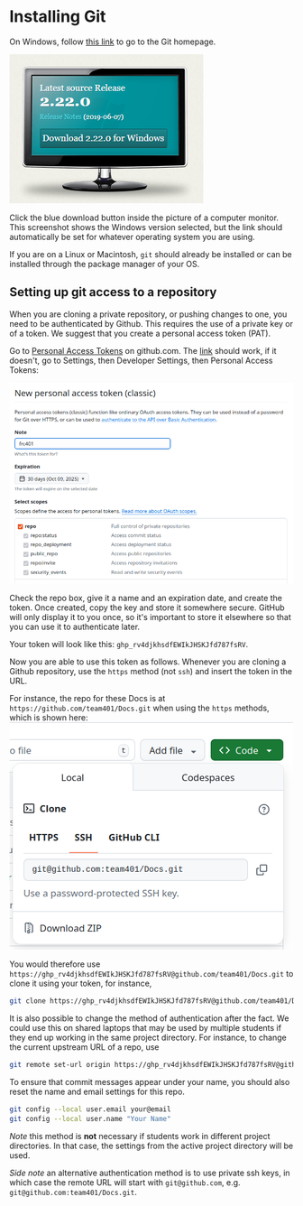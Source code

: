 
# Installing Git

On Windows, follow [this link](https://git-scm.com/) to go to the Git homepage.

![Git-Download](../../images/Git-Download.PNG)

Click the blue download button inside the picture of a computer monitor.  This screenshot shows the Windows version selected, but the link should automatically be set for whatever operating system you are using.

If you are on a Linux or Macintosh, `git` should already be installed or can
be installed through the package manager of your OS.

## Setting up git access to a repository
When you are cloning a private repository, or pushing changes to one, you need
to be authenticated by Github.  This requires the use of a private key or of
a token.  We suggest that you create a personal access token (PAT).

Go to [Personal Access Tokens](https://github.com/settings/tokens) on github.com.
The [link](https://github.com/settings/tokens) should work, if it doesn't, go to 
Settings, then Developer Settings, then Personal Access Tokens:

![create a personal access token on github](/images/create-pat-on-github.png)

Check the repo box, give it a name and an expiration date, and create the token.
Once created, copy the key and store it somewhere secure. GitHub will
only display it to you once, so it's important to store it elsewhere so
that you can use it to authenticate later.

Your token will look like this: `ghp_rv4djkhsdfEWIkJHSKJfd787fsRV`.

Now you are able to use this token as follows.
Whenever you are cloning a Github repository, use the `https` method (not `ssh`)
and insert the token in the URL.

For instance, the repo for these Docs is at `https://github.com/team401/Docs.git` when 
using the `https` methods, which is shown here:
![clone from github](/images/clone-from-github.png)

You would therefore use
`https://ghp_rv4djkhsdfEWIkJHSKJfd787fsRV@github.com/team401/Docs.git` to clone 
it using your token, for instance,
```bash
git clone https://ghp_rv4djkhsdfEWIkJHSKJfd787fsRV@github.com/team401/Docs.git
```

It is also possible to change the method of authentication after the fact.
We could use this on shared laptops that may be used by multiple students
if they end up working in the same project directory.
For instance, to change the current upstream URL of a repo, use
```bash
git remote set-url origin https://ghp_rv4djkhsdfEWIkJHSKJfd787fsRV@github.com/team401/Docs.git
```
To ensure that commit messages appear under your name, you should also reset
the name and email settings for this repo.
```bash
git config --local user.email your@email
git config --local user.name "Your Name"
```

*Note* this method is **not** necessary if students work in different project
directories. In that case, the settings from the active project directory will be used.

*Side note* an alternative authentication method is to use private ssh keys, in which case 
the remote URL will start with `git@github.com`, e.g. `git@github.com:team401/Docs.git`.
